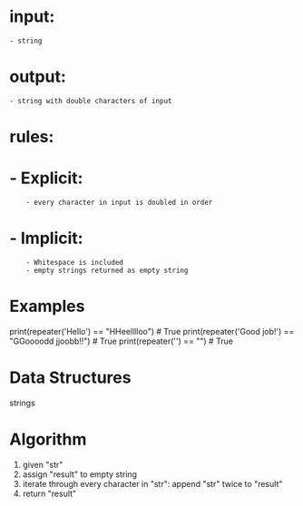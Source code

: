 # input:
    - string

# output:
    - string with double characters of input

# rules:
#    - Explicit:
        - every character in input is doubled in order
        
#   - Implicit:
        - Whitespace is included
        - empty strings returned as empty string

# Examples

print(repeater('Hello') == "HHeelllloo")              # True
print(repeater('Good job!') == "GGoooodd  jjoobb!!")  # True
print(repeater('') == "")                             # True

# Data Structures

strings

# Algorithm

1. given "str"
2. assign "result" to empty string
3. iterate through every character in "str":
    append "str" twice to "result"
4. return "result"